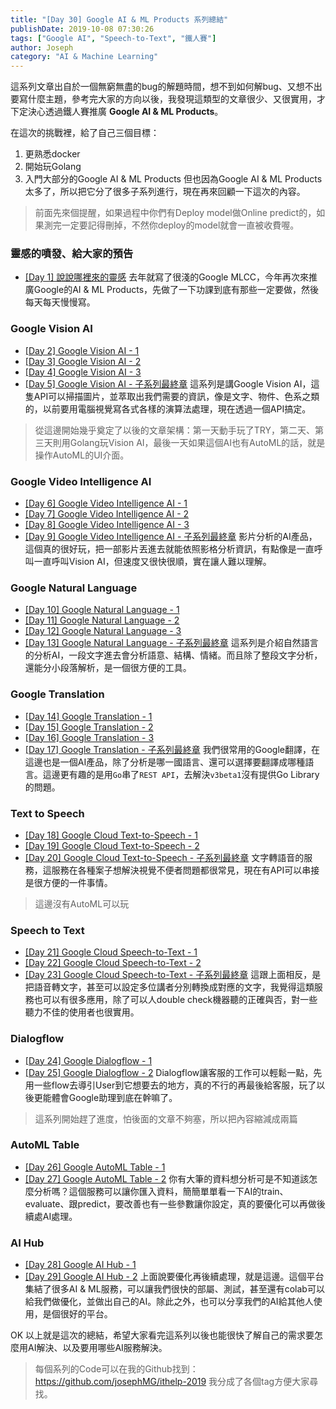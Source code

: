 ```yaml
---
title: "[Day 30] Google AI & ML Products 系列總結"
publishDate: 2019-10-08 07:30:26
tags: ["Google AI", "Speech-to-Text", "鐵人賽"]
author: Joseph
category: "AI & Machine Learning"
---
```

這系列文章出自於一個無窮無盡的bug的解題時間，想不到如何解bug、又想不出要寫什麼主題，參考完大家的方向以後，我發現這類型的文章很少、又很實用，才下定決心透過鐵人賽推廣 **Google AI & ML Products**。

在這次的挑戰裡，給了自己三個目標：
1. 更熟悉docker
2. 開始玩Golang
3. 入門大部分的Google AI & ML Products
但也因為Google AI & ML Products太多了，所以把它分了很多子系列進行，現在再來回顧一下這次的內容。

> 前面先來個提醒，如果過程中你們有Deploy model做Online predict的，如果測完一定要記得刪掉，不然你deploy的model就會一直被收費喔。
<!-- more -->

### 靈感的噴發、給大家的預告
- [[Day 1] 說說哪裡來的靈感](./ithelp-2019-day1)
去年就寫了很淺的Google MLCC，今年再次來推廣Google的AI & ML Products，先做了一下功課到底有那些一定要做，然後每天每天慢慢寫。

### Google Vision AI
- [[Day 2] Google Vision AI - 1](./ithelp-2019-day2)
- [[Day 3] Google Vision AI - 2](./ithelp-2019-day3)
- [[Day 4] Google Vision AI - 3](./ithelp-2019-day4)
- [[Day 5] Google Vision AI - 子系列最終章](./ithelp-2019-day5)
這系列是講Google Vision AI，這隻API可以掃描圖片，並萃取出我們需要的資訊，像是文字、物件、色系之類的，以前要用電腦視覺寫各式各樣的演算法處理，現在透過一個API搞定。

> 從這邊開始幾乎奠定了以後的文章架構：第一天動手玩了TRY，第二天、第三天則用Golang玩Vision AI，最後一天如果這個AI也有AutoML的話，就是操作AutoML的UI介面。

### Google Video Intelligence AI
- [[Day 6] Google Video Intelligence AI - 1](./ithelp-2019-day6)
- [[Day 7] Google Video Intelligence AI - 2](./ithelp-2019-day7)
- [[Day 8] Google Video Intelligence AI - 3](./ithelp-2019-day8)
- [[Day 9] Google Video Intelligence AI - 子系列最終章](./ithelp-2019-day9)
影片分析的AI產品，這個真的很好玩，把一部影片丟進去就能依照影格分析資訊，有點像是一直呼叫一直呼叫Vision AI，但速度又很快很順，實在讓人難以理解。

### Google Natural Language
- [[Day 10] Google Natural Language - 1](./ithelp-2019-day10)
- [[Day 11] Google Natural Language - 2](./ithelp-2019-day11)
- [[Day 12] Google Natural Language - 3](./ithelp-2019-day12)
- [[Day 13] Google Natural Language - 子系列最終章](./ithelp-2019-day13)
這系列是介紹自然語言的分析AI，一段文字進去會分析語意、結構、情緒。而且除了整段文字分析，還能分小段落解析，是一個很方便的工具。

### Google Translation
- [[Day 14] Google Translation - 1](./ithelp-2019-day14)
- [[Day 15] Google Translation - 2](./ithelp-2019-day15)
- [[Day 16] Google Translation - 3](./ithelp-2019-day16)
- [[Day 17] Google Translation - 子系列最終章](./ithelp-2019-day17)
我們很常用的Google翻譯，在這邊也是一個AI產品，除了分析是哪一國語言、還可以選擇要翻譯成哪種語言。這邊更有趣的是用`Go`串了`REST API`，去解決`v3beta1`沒有提供Go Library的問題。

### Text to Speech
- [[Day 18] Google Cloud Text-to-Speech - 1](./ithelp-2019-day18)
- [[Day 19] Google Cloud Text-to-Speech - 2](./ithelp-2019-day19)
- [[Day 20] Google Cloud Text-to-Speech - 子系列最終章](./ithelp-2019-day20)
文字轉語音的服務，這服務在各種案子想解決視覺不便者問題都很常見，現在有API可以串接是很方便的一件事情。
> 這邊沒有AutoML可以玩

### Speech to Text
- [[Day 21] Google Cloud Speech-to-Text - 1](./ithelp-2019-day21)
- [[Day 22] Google Cloud Speech-to-Text - 2](./ithelp-2019-day22)
- [[Day 23] Google Cloud Speech-to-Text - 子系列最終章](./ithelp-2019-day23)
這跟上面相反，是把語音轉文字，甚至可以設定多位講者分別轉換成對應的文字，我覺得這類服務也可以有很多應用，除了可以人double check機器聽的正確與否，對一些聽力不佳的使用者也很實用。

### Dialogflow
- [[Day 24] Google Dialogflow - 1](./ithelp-2019-day24)
- [[Day 25] Google Dialogflow - 2](./ithelp-2019-day25)
Dialogflow讓客服的工作可以輕鬆一點，先用一些flow去導引User到它想要去的地方，真的不行的再最後給客服，玩了以後更能體會Google助理到底在幹嘛了。

> 這系列開始趕了進度，怕後面的文章不夠塞，所以把內容縮減成兩篇

### AutoML Table
- [[Day 26] Google AutoML Table - 1](./ithelp-2019-day26)
- [[Day 27] Google AutoML Table - 2](./ithelp-2019-day27)
你有大筆的資料想分析可是不知道該怎麼分析嗎？這個服務可以讓你匯入資料，簡簡單單看一下AI的train、evaluate、跟predict，要改善也有一些參數讓你設定，真的要優化可以再做後續處AI處理。

### AI Hub
- [[Day 28] Google AI Hub - 1](./ithelp-2019-day28)
- [[Day 29] Google AI Hub - 2](./ithelp-2019-day29)
上面說要優化再後續處理，就是這邊。這個平台集結了很多AI & ML服務，可以讓我們很快的部屬、測試，甚至還有colab可以給我們做優化，並做出自己的AI。除此之外，也可以分享我們的AI給其他人使用，是個很好的平台。

OK 以上就是這次的總結，希望大家看完這系列以後也能很快了解自己的需求要怎麼用AI解決、以及要用哪些AI服務解決。

> 每個系列的Code可以在我的Github找到：https://github.com/josephMG/ithelp-2019 
> 我分成了各個tag方便大家尋找。
